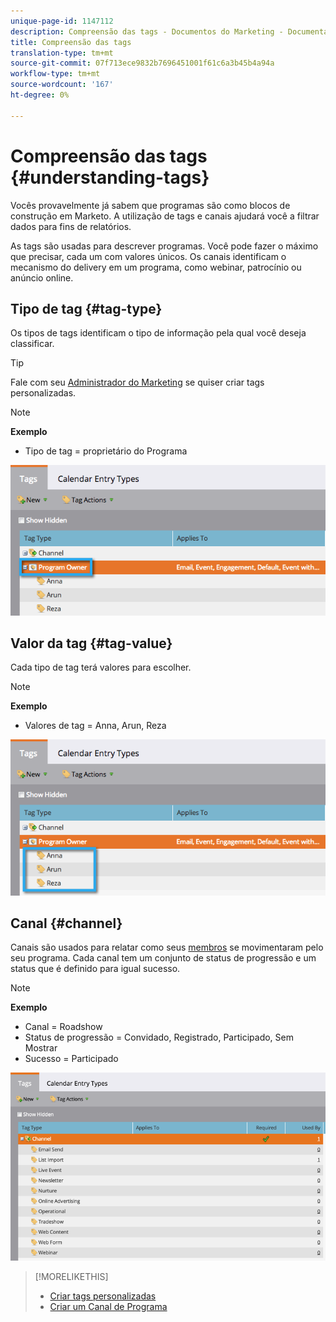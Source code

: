 ```yaml
---
unique-page-id: 1147112
description: Compreensão das tags - Documentos do Marketing - Documentação do produto
title: Compreensão das tags
translation-type: tm+mt
source-git-commit: 07f713ece9832b7696451001f61c6a3b45b4a94a
workflow-type: tm+mt
source-wordcount: '167'
ht-degree: 0%

---
```



# Compreensão das tags {#understanding-tags}

Vocês provavelmente já sabem que programas são como blocos de construção em Marketo. A utilização de tags e canais ajudará você a filtrar dados para fins de relatórios.

As tags são usadas para descrever programas. Você pode fazer o máximo que precisar, cada um com valores únicos. Os canais identificam o mecanismo do delivery em um programa, como webinar, patrocínio ou anúncio online.

## Tipo de tag {#tag-type}

Os tipos de tags identificam o tipo de informação pela qual você deseja classificar.

>[!TIP]
>
>Fale com seu [Administrador do Marketing](/help/marketo/product-docs/administration/tags/create-custom-tags.md) se quiser criar tags personalizadas.

>[!NOTE]
>
>**Exemplo**
>
>* Tipo de tag = proprietário do Programa


![](assets/image2014-9-17-15-3a12-3a46.png)

## Valor da tag {#tag-value}

Cada tipo de tag terá valores para escolher.

>[!NOTE]
>
>**Exemplo**
>
>* Valores de tag = Anna, Arun, Reza


![](assets/image2014-9-17-15-3a16-3a8.png)

## Canal {#channel}

Canais são usados para relatar como seus [membros](/help/marketo/product-docs/core-marketo-concepts/programs/creating-programs/understanding-program-membership.md) se movimentaram pelo seu programa. Cada canal tem um conjunto de status de progressão e um status que é definido para igual sucesso.

>[!NOTE]
>
>**Exemplo**
>
>* Canal = Roadshow
>* Status de progressão = Convidado, Registrado, Participado, Sem Mostrar
>* Sucesso = Participado


![](assets/image2015-2-5-16-3a57-3a59.png)

>[!MORELIKETHIS]
>
>* [Criar tags personalizadas](/help/marketo/product-docs/administration/tags/create-custom-tags.md)
>* [Criar um Canal de Programa](/help/marketo/product-docs/administration/tags/create-a-program-channel.md)

